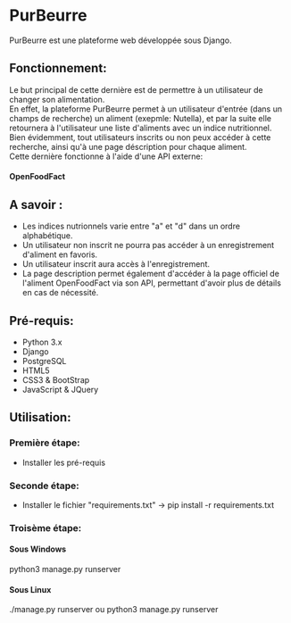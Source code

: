 # PurBeurre
PurBeurre est une plateforme web développée sous Django.  

## Fonctionnement:
Le but principal de cette dernière est de permettre à un utilisateur de changer son alimentation.  
En effet, la plateforme PurBeurre permet à un utilisateur d'entrée (dans un champs de recherche) un aliment (exepmle: Nutella),  et par la suite elle retournera à l'utilisateur une liste d'aliments avec un indice nutritionnel.  
Bien évidemment, tout utilisateurs inscrits ou non peux accéder à cette recherche, ainsi qu'à une page déscription pour chaque aliment.  
Cette dernière fonctionne à l'aide d'une API externe:
#### OpenFoodFact

## A savoir :
- Les indices nutrionnels varie entre "a" et "d" dans un ordre alphabétique.
- Un utilisateur non inscrit ne pourra pas accéder à un enregistrement d'aliment en favoris.
- Un utilisateur inscrit aura accès à l'enregistrement.
- La page description permet également d'accéder à la page officiel de l'aliment OpenFoodFact via son API, permettant d'avoir plus de détails en cas de nécessité.

## Pré-requis:
- Python 3.x
- Django
- PostgreSQL
- HTML5
- CSS3 & BootStrap
- JavaScript & JQuery

## Utilisation:

### Première étape:
- Installer les pré-requis

### Seconde étape:
- Installer le fichier "requirements.txt" -> pip install -r requirements.txt

### Troisème étape:
#### Sous Windows
python3 manage.py runserver
#### Sous Linux
./manage.py runserver ou python3 manage.py runserver
